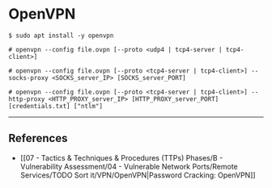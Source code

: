# OpenVPN

```
$ sudo apt install -y openvpn
```

```
# openvpn --config file.ovpn [--proto <udp4 | tcp4-server | tcp4-client>]
```

```
# openvpn --config file.ovpn [--proto <tcp4-server | tcp4-client>] --socks-proxy <SOCKS_server_IP> [SOCKS_server_PORT]

# openvpn --config file.ovpn [--proto <tcp4-server | tcp4-client>] --http-proxy <HTTP_PROXY_server_IP> [HTTP_PROXY_server_PORT] [credentials.txt] ["ntlm"]
```

---
## References

- [[07 - Tactics & Techniques & Procedures (TTPs) Phases/B - Vulnerability Assessment/04 - Vulnerable Network Ports/Remote Services/TODO Sort it/VPN/OpenVPN|Password Cracking: OpenVPN]]